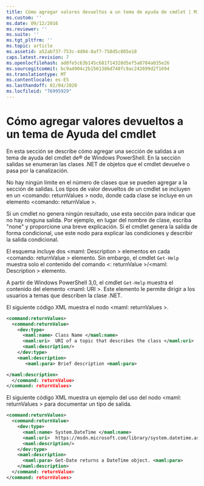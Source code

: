 ```yaml
---
title: Cómo agregar valores devueltos a un tema de ayuda de cmdlet | Microsoft Docs
ms.custom: ''
ms.date: 09/12/2016
ms.reviewer: ''
ms.suite: ''
ms.tgt_pltfrm: ''
ms.topic: article
ms.assetid: a52ab737-753c-4d04-8af7-758d5c805e18
caps.latest.revision: 7
ms.openlocfilehash: ad0fe5c63b145c681f14328d5ef5a8784a035e26
ms.sourcegitcommit: bc9a4904c2b1561386d748fc9ac242699d2f1694
ms.translationtype: MT
ms.contentlocale: es-ES
ms.lasthandoff: 02/04/2020
ms.locfileid: "76995929"
---
```

# <a name="how-to-add-return-values-to-a-cmdlet-help-topic"></a>Cómo agregar valores devueltos a un tema de Ayuda del cmdlet

En esta sección se describe cómo agregar una sección de salidas a un tema de ayuda del cmdlet de® de Windows PowerShell. En la sección salidas se enumeran las clases .NET de objetos que el cmdlet devuelve o pasa por la canalización.

No hay ningún límite en el número de clases que se pueden agregar a la sección de salidas. Los tipos de valor devueltos de un cmdlet se incluyen en un \<comando: returnValues > nodo, donde cada clase se incluye en un elemento \<comando: returnValue >.

Si un cmdlet no genera ningún resultado, use esta sección para indicar que no hay ninguna salida. Por ejemplo, en lugar del nombre de clase, escriba "none" y proporcione una breve explicación. Si el cmdlet genera la salida de forma condicional, use este nodo para explicar las condiciones y describir la salida condicional.

El esquema incluye dos \<maml: Description > elementos en cada \<comando: returnValue > elemento. Sin embargo, el cmdlet `Get-Help` muestra solo el contenido del comando \<: returnValue >/\<maml: Description > elemento.

A partir de Windows PowerShell 3,0, el cmdlet `Get-Help` muestra el contenido del elemento \<maml: URI >. Este elemento le permite dirigir a los usuarios a temas que describen la clase .NET.

El siguiente código XML muestra el nodo \<maml: returnValues >.

```xml
<command:returnValues>
  <command:returnValue>
    <dev:type>
      <maml:name> Class Name </maml:name>
      <maml:uri>  URI of a topic that describes the class </maml:uri>
      <maml:description/>
    </dev:type>
    <maml:description>
       <maml:para> Brief description <maml:para>

</maml:description>
  </command: returnValue>
</command: returnValues>
```

El siguiente código XML muestra un ejemplo del uso del nodo \<maml: returnValues > para documentar un tipo de salida.

```xml
<command:returnValues>
  <command:returnValue>
    <dev:type>
      <maml:name> System.DateTime </maml:name>
      <maml:uri>  https://msdn.microsoft.com/library/system.datetime.aspx </maml:uri>
      <maml:description/>
    </dev:type>
    <maml:description>
      <maml:para> Get-Date returns a DateTime object. <maml:para>
    </maml:description>
  </command: returnValue>
</command: returnValues>
```



